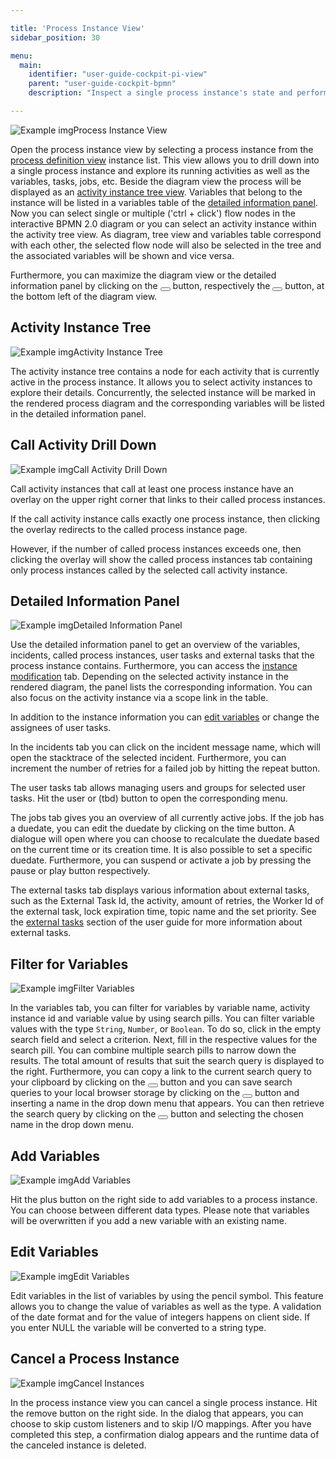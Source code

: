 ```yaml
---

title: 'Process Instance View'
sidebar_position: 30

menu:
  main:
    identifier: "user-guide-cockpit-pi-view"
    parent: "user-guide-cockpit-bpmn"
    description: "Inspect a single process instance's state and perform operations on it."

---
```


![Example img](./../img/cockpit-process-instances-view.png)Process Instance View

Open the process instance view by selecting a process instance from the [process definition view][process-definition-view] instance list. This view allows you to drill down into a single process instance and explore its running activities as well as the variables, tasks, jobs, etc.
Beside the diagram view the process will be displayed as an [activity instance tree view](#activity-instance-tree). Variables that belong to the instance will be listed in a variables table of the [detailed information panel](#detailed-information-panel). Now you can select single or multiple ('ctrl + click') flow nodes in the interactive BPMN 2.0 diagram or you can select an activity instance within the activity tree view. As diagram, tree view and variables table correspond with each other, the selected flow node will also be selected in the tree and the associated variables will be shown and vice versa.

Furthermore, you can maximize the diagram view or the detailed information panel by clicking on the <button class="btn btn-xs"><i class="glyphicon glyphicon-resize-full"></i></button> button, respectively the <button class="btn btn-xs"><i class="glyphicon glyphicon-menu-up"></i></button> button, at the bottom left of the diagram view.

[process-definition-view]: ../bpmn/process-definition-view.md


## Activity Instance Tree

![Example img](./../img/cockpit-activity-instance-tree-view.png)Activity Instance Tree

The activity instance tree contains a node for each activity that is currently active in the process instance. It allows you to select activity instances to explore their details. Concurrently, the selected instance will be marked in the rendered process diagram and the corresponding variables will be listed in the detailed information panel.

## Call Activity Drill Down

![Example img](./../img/cockpit-call-activity-instance-drill-down.png)Call Activity Drill Down

Call activity instances that call at least one process instance have an overlay on the upper right corner that links to their called process instances.


If the call activity instance calls exactly one process instance, then clicking the overlay redirects to the called process instance page.

However, if the number of called process instances exceeds one, then clicking the overlay will show the called process instances tab containing only process instances called by the selected call activity instance.

## Detailed Information Panel

![Example img](./../img/cockpit-detailed-information-view.png)Detailed Information Panel

Use the detailed information panel to get an overview of the variables, incidents, called process instances, user tasks and external tasks that the process instance contains. Furthermore, you can access the [instance modification](../bpmn/process-instance-modification.md) tab. Depending on the selected activity instance in the rendered diagram, the panel lists the corresponding information. You can also focus on the activity instance via a scope link in the table.

In addition to the instance information you can [edit variables](#edit-variables) or change the assignees of user tasks.

In the incidents tab you can click on the incident message name, which will open the stacktrace of the selected incident. Furthermore, you can increment the number of retries for a failed job by hitting the repeat button.

The user tasks tab allows managing users and groups for selected user tasks. Hit the user or (tbd) button to open the corresponding menu.

The jobs tab gives you an overview of all currently active jobs. If the job has a duedate, you can edit the duedate by clicking on the time button. A dialogue will open where you can choose to recalculate the duedate based on the current time or its creation time. It is also possible to set a specific duedate. Furthermore, you can suspend or activate a job by pressing the pause or play button respectively.

The external tasks tab displays various information about external tasks, such as the External Task Id, the activity, amount of retries, the Worker Id of the external task, lock expiration time, topic name and the set priority. See the [external tasks](../../../user-guide/process-engine/external-tasks.md) section of the user guide for more information about external tasks.

## Filter for Variables

![Example img](./../img/variable-filter.png)Filter Variables

In the variables tab, you can filter for variables by variable name, activity instance id and variable value by using search pills. You can filter variable values with the type `String`, `Number`, or `Boolean`. To do so, click in the empty search field and select a criterion. Next, fill in the respective values for the search pill. You can combine multiple search pills to narrow down the results. The total amount of results that suit the search query is displayed to the right. Furthermore, you can copy a link to the current search query to your clipboard by clicking on the <button class="btn btn-xs"><i class="glyphicon glyphicon-link"></i></button> button and you can save search queries to your local browser storage by clicking on the <button class="btn btn-xs"><i class="glyphicon glyphicon-floppy-disk"></i></button> button and inserting a name in the drop down menu that appears. You can then retrieve the search query by clicking on the <button class="btn btn-xs"><i class="glyphicon glyphicon-floppy-disk"></i></button> button and selecting the chosen name in the drop down menu.

## Add Variables

![Example img](./../img/cockpit-add-variables.png)Add Variables

Hit the plus button on the right side to add variables to a process instance. You can choose between different data types. Please note that variables will be overwritten if you add a new variable with an existing name.


## Edit Variables

![Example img](./../img/cockpit-edit-variables.png)Edit Variables

Edit variables in the list of variables by using the pencil symbol. This feature allows you to change the value of variables as well as the type. A validation of the date format and for the value of integers happens on client side. If you enter NULL the variable will be converted to a string type.


## Cancel a Process Instance

![Example img](./../img/cockpit-cancel-process-instance.png)Cancel Instances

In the process instance view you can cancel a single process instance. Hit the remove button on the right side. In the dialog that appears, you can choose to skip custom listeners and to skip I/O mappings. After you have completed this step, a confirmation dialog appears and the runtime data of the canceled instance is deleted.
